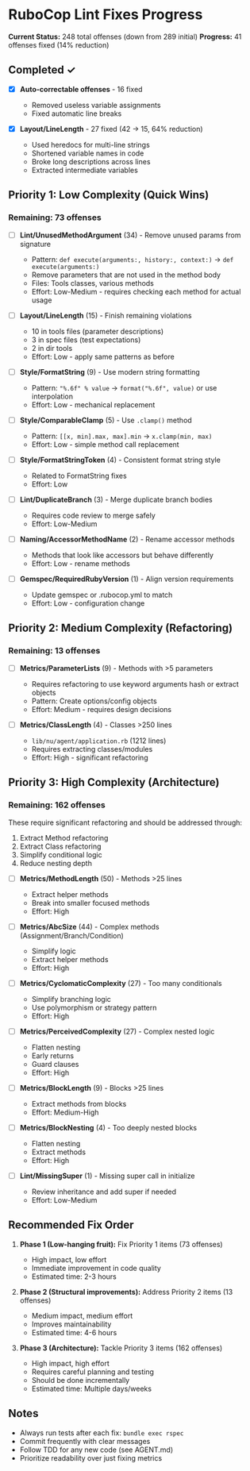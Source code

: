 # RuboCop Lint Fixes Progress

**Current Status:** 248 total offenses (down from 289 initial)
**Progress:** 41 offenses fixed (14% reduction)

## Completed ✓

- [x] **Auto-correctable offenses** - 16 fixed
  - Removed useless variable assignments
  - Fixed automatic line breaks

- [x] **Layout/LineLength** - 27 fixed (42 → 15, 64% reduction)
  - Used heredocs for multi-line strings
  - Shortened variable names in code
  - Broke long descriptions across lines
  - Extracted intermediate variables

## Priority 1: Low Complexity (Quick Wins)

### Remaining: 73 offenses

- [ ] **Lint/UnusedMethodArgument** (34) - Remove unused params from signature
  - Pattern: `def execute(arguments:, history:, context:)` → `def execute(arguments:)`
  - Remove parameters that are not used in the method body
  - Files: Tools classes, various methods
  - Effort: Low-Medium - requires checking each method for actual usage

- [ ] **Layout/LineLength** (15) - Finish remaining violations
  - 10 in tools files (parameter descriptions)
  - 3 in spec files (test expectations)
  - 2 in dir tools
  - Effort: Low - apply same patterns as before

- [ ] **Style/FormatString** (9) - Use modern string formatting
  - Pattern: `"%.6f" % value` → `format("%.6f", value)` or use interpolation
  - Effort: Low - mechanical replacement

- [ ] **Style/ComparableClamp** (5) - Use `.clamp()` method
  - Pattern: `[[x, min].max, max].min` → `x.clamp(min, max)`
  - Effort: Low - simple method call replacement

- [ ] **Style/FormatStringToken** (4) - Consistent format string style
  - Related to FormatString fixes
  - Effort: Low

- [ ] **Lint/DuplicateBranch** (3) - Merge duplicate branch bodies
  - Requires code review to merge safely
  - Effort: Low-Medium

- [ ] **Naming/AccessorMethodName** (2) - Rename accessor methods
  - Methods that look like accessors but behave differently
  - Effort: Low - rename methods

- [ ] **Gemspec/RequiredRubyVersion** (1) - Align version requirements
  - Update gemspec or .rubocop.yml to match
  - Effort: Low - configuration change

## Priority 2: Medium Complexity (Refactoring)

### Remaining: 13 offenses

- [ ] **Metrics/ParameterLists** (9) - Methods with >5 parameters
  - Requires refactoring to use keyword arguments hash or extract objects
  - Pattern: Create options/config objects
  - Effort: Medium - requires design decisions

- [ ] **Metrics/ClassLength** (4) - Classes >250 lines
  - `lib/nu/agent/application.rb` (1212 lines)
  - Requires extracting classes/modules
  - Effort: High - significant refactoring

## Priority 3: High Complexity (Architecture)

### Remaining: 162 offenses

These require significant refactoring and should be addressed through:
1. Extract Method refactoring
2. Extract Class refactoring
3. Simplify conditional logic
4. Reduce nesting depth

- [ ] **Metrics/MethodLength** (50) - Methods >25 lines
  - Extract helper methods
  - Break into smaller focused methods
  - Effort: High

- [ ] **Metrics/AbcSize** (44) - Complex methods (Assignment/Branch/Condition)
  - Simplify logic
  - Extract helper methods
  - Effort: High

- [ ] **Metrics/CyclomaticComplexity** (27) - Too many conditionals
  - Simplify branching logic
  - Use polymorphism or strategy pattern
  - Effort: High

- [ ] **Metrics/PerceivedComplexity** (27) - Complex nested logic
  - Flatten nesting
  - Early returns
  - Guard clauses
  - Effort: High

- [ ] **Metrics/BlockLength** (9) - Blocks >25 lines
  - Extract methods from blocks
  - Effort: Medium-High

- [ ] **Metrics/BlockNesting** (4) - Too deeply nested blocks
  - Flatten nesting
  - Extract methods
  - Effort: High

- [ ] **Lint/MissingSuper** (1) - Missing super call in initialize
  - Review inheritance and add super if needed
  - Effort: Low-Medium

## Recommended Fix Order

1. **Phase 1 (Low-hanging fruit):** Fix Priority 1 items (73 offenses)
   - High impact, low effort
   - Immediate improvement in code quality
   - Estimated time: 2-3 hours

2. **Phase 2 (Structural improvements):** Address Priority 2 items (13 offenses)
   - Medium impact, medium effort
   - Improves maintainability
   - Estimated time: 4-6 hours

3. **Phase 3 (Architecture):** Tackle Priority 3 items (162 offenses)
   - High impact, high effort
   - Requires careful planning and testing
   - Should be done incrementally
   - Estimated time: Multiple days/weeks

## Notes

- Always run tests after each fix: `bundle exec rspec`
- Commit frequently with clear messages
- Follow TDD for any new code (see AGENT.md)
- Prioritize readability over just fixing metrics
